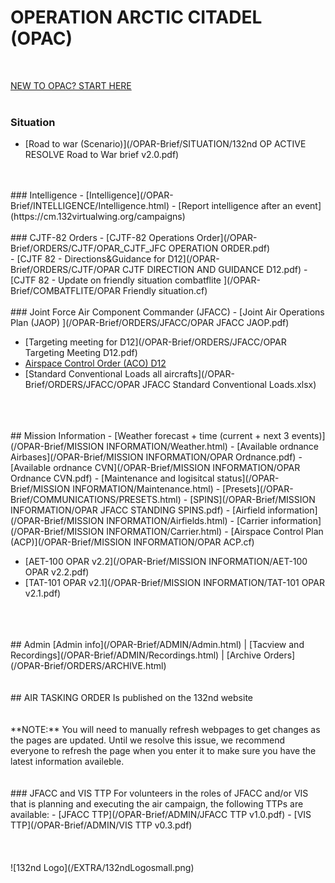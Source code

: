 # OPERATION ARCTIC CITADEL (OPAC)
<br>

[NEW TO OPAC? START HERE](/OPAR-Brief/ADMIN/Start.html)  
<br>

### Situation
- [Road to war (Scenario)](/OPAR-Brief/SITUATION/132nd OP ACTIVE RESOLVE Road to War brief v2.0.pdf) 
<br>
<br>
### Intelligence 
- [Intelligence](/OPAR-Brief/INTELLIGENCE/Intelligence.html)
- [Report intelligence after an event](https://cm.132virtualwing.org/campaigns)
<br>
<br>
### CJTF-82 Orders
- [CJTF-82 Operations Order](/OPAR-Brief/ORDERS/CJTF/OPAR_CJTF_JFC OPERATION ORDER.pdf)
<br>
- [CJTF 82 - Directions&Guidance for D12](/OPAR-Brief/ORDERS/CJTF/OPAR CJTF DIRECTION AND GUIDANCE D12.pdf)
- [CJTF 82 - Update on friendly situation combatflite ](/OPAR-Brief/COMBATFLITE/OPAR Friendly situation.cf)
<br>
<br>
### Joint Force Air Component Commander (JFACC)
- [Joint Air Operations Plan (JAOP) ](/OPAR-Brief/ORDERS/JFACC/OPAR JFACC JAOP.pdf)
<br>

- [Targeting meeting for D12](/OPAR-Brief/ORDERS/JFACC/OPAR Targeting Meeting D12.pdf)
- [Airspace Control Order (ACO) D12](/OPAR-Brief/ORDERS/JFACC/OPAR_D12_ACO.cf)
- [Standard Conventional Loads all aircrafts](/OPAR-Brief/ORDERS/JFACC/OPAR JFACC Standard Conventional Loads.xlsx)
<br>
<br>
<br>
## Mission Information
- [Weather forecast + time (current + next 3 events)](/OPAR-Brief/MISSION INFORMATION/Weather.html) 
- [Available ordnance Airbases](/OPAR-Brief/MISSION INFORMATION/OPAR Ordnance.pdf) 
- [Available ordnance CVN](/OPAR-Brief/MISSION INFORMATION/OPAR Ordnance CVN.pdf) 
- [Maintenance and logisitcal status](/OPAR-Brief/MISSION INFORMATION/Maintenance.html) 
- [Presets](/OPAR-Brief/COMMUNICATIONS/PRESETS.html) 
- [SPINS](/OPAR-Brief/MISSION INFORMATION/OPAR JFACC STANDING SPINS.pdf)
- [Airfield information](/OPAR-Brief/MISSION INFORMATION/Airfields.html)
- [Carrier information](/OPAR-Brief/MISSION INFORMATION/Carrier.html)
- [Airspace Control Plan (ACP)](/OPAR-Brief/MISSION INFORMATION/OPAR ACP.cf)

- [AET-100 OPAR v2.2](/OPAR-Brief/MISSION INFORMATION/AET-100 OPAR v2.2.pdf)
- [TAT-101 OPAR v2.1](/OPAR-Brief/MISSION INFORMATION/TAT-101 OPAR v2.1.pdf)


<br>
<br>
<br>
## Admin
[Admin info](/OPAR-Brief/ADMIN/Admin.html) | [Tacview and Recordings](/OPAR-Brief/ADMIN/Recordings.html) | [Archive Orders](/OPAR-Brief/ORDERS/ARCHIVE.html)



<br>
<br>
<br>
## AIR TASKING ORDER
Is published on the 132nd website

<br>
<br>
<br>
**NOTE:** You will need to manually refresh webpages to get changes as the pages are updated. Until we resolve this issue, we recommend everyone to refresh the page when you enter it to make sure you have the latest information availeble.
<br>
<br>
<br>
### JFACC and VIS TTP
For volunteers in the roles of JFACC and/or VIS that is planning and executing the air campaign, the following TTPs are available:
- [JFACC TTP](/OPAR-Brief/ADMIN/JFACC TTP v1.0.pdf)
- [VIS TTP](/OPAR-Brief/ADMIN/VIS TTP v0.3.pdf)
<br>
<br>
<br>
<br>
![132nd Logo](/EXTRA/132ndLogosmall.png)